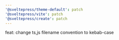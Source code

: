 ```yaml
---
'@sveltepress/theme-default': patch
'@sveltepress/vite': patch
'@sveltepress/create': patch
---
```


feat: change ts,js filename convention to kebab-case
